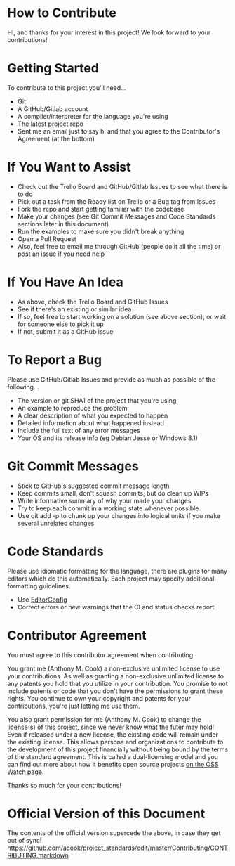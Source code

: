 # How to Contribute

Hi, and thanks for your interest in this project! We look forward to your contributions!

# Getting Started

To contribute to this project you'll need...

- Git
- A GitHub/Gitlab account
- A compiler/interpreter for the language you're using
- The latest project repo
- Sent me an email just to say hi and that you agree to the Contributor's Agreement (at the bottom)

# If You Want to Assist

- Check out the Trello Board and GitHub/Gitlab Issues to see what there is to do
- Pick out a task from the Ready list on Trello or a Bug tag from Issues
- Fork the repo and start getting familiar with the codebase
- Make your changes (see Git Commit Messages and Code Standards sections later in this document)
- Run the examples to make sure you didn't break anything
- Open a Pull Request
- Also, feel free to email me through GitHub (people do it all the time) or post an issue if you need help

# If You Have An Idea

- As above, check the Trello Board and GitHub Issues
- See if there's an existing or similar idea
- If so, feel free to start working on a solution (see above section), or wait for someone else to pick it up
- If not, submit it as a GitHub issue

# To Report a Bug

Please use GitHub/Gitlab Issues and provide as much as possible of the following...

- The version or git SHA1 of the project that you're using
- An example to reproduce the problem
- A clear description of what you expected to happen
- Detailed information about what happened instead
- Include the full text of any error messages
- Your OS and its release info (eg Debian Jesse or Windows 8.1)

# Git Commit Messages

- Stick to GitHub's suggested commit message length
- Keep commits small, don't squash commits, but do clean up WIPs
- Write informative summary of why your made your changes
- Try to keep each commit in a working state whenever possible
- Use git add -p to chunk up your changes into logical units if you make several unrelated changes

# Code Standards

Please use idiomatic formatting for the language, there are plugins for many editors which do this automatically. Each project may specify additional formatting guidelines. 

- Use [EditorConfig](https://editorconfig.org/)
- Correct errors or new warnings that the CI and status checks report

# Contributor Agreement

You must agree to this contributor agreement when contributing.

You grant me (Anthony M. Cook) a non-exclusive unlimited license to use your contributions. As well as granting a non-exclusive unlimited license to any patents you hold that you utilize in your contribution. You promise to not include patents or code that you don't have the permissions to grant these rights. You continue to own your copyright and patents for your contributions, you're just letting me use them.

You also grant permission for me (Anthony M. Cook) to change the license(s) of this project, since we never know what the futer may hold! Even if released under a new license, the existing code will remain under the existing license. This allows persons and organizations to contribute to the development of this project financially without being bound by the terms of the standard agreement. This is called a dual-licensing model and you can find out more about how it benefits open source projects [on the OSS Watch page](http://oss-watch.ac.uk/resources/duallicence2). 

Thanks so much for your contributions! 

# Official Version of this Document
The contents of the official version supercede the above, in case they get out of sync!
https://github.com/acook/project_standards/edit/master/Contributing/CONTRIBUTING.markdown
